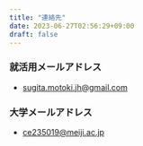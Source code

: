 ```yaml
---
title: "連絡先"
date: 2023-06-27T02:56:29+09:00
draft: false
---
```


### 就活用メールアドレス

- sugita.motoki.jh@gmail.com

### 大学メールアドレス

- ce235019@meiji.ac.jp
